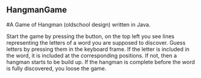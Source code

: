 ## HangmanGame
#A Game of Hangman (oldschool design) written in Java.

Start the game by pressing the button, on the top left you see lines representing the letters of a word you are supposed to discover. Guess letters by pressing them in the keyboard frame. If the letter is included in the word, it is included at the corresponding positions. If not, then a hangman starts to be build up. If the hangman is complete before the word is fully discovered, you loose the game. 
